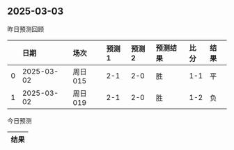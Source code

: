 

 ## 2025-03-03

昨日预测回顾

|    | 日期         | 场次    | 预测1   | 预测2   | 预测结果   | 比分   | 结果   |
|---:|:-----------|:------|:------|:------|:-------|:-----|:-----|
|  0 | 2025-03-02 | 周日015 | 2-1   | 2-0   | 胜      | 1-1  | 平    |
|  1 | 2025-03-02 | 周日019 | 2-1   | 2-0   | 胜      | 1-2  | 负    |

今日预测

| 结果   |
|------|